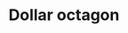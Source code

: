 ---
title: Dollar octagon
tags: ["dollar", "octagon", "currency", "finance", "money", "eight sides", "geometric"]
icon: dollar-octagon
svg: '<svg xmlns="http://www.w3.org/2000/svg" width="24" height="24" fill="none" viewBox="0 0 24 24" stroke-width="1.5" stroke-linecap="round" stroke-linejoin="round" stroke="currentColor"><path d="M7.805 3.469C8.16 3.115 8.451 3 8.937 3h6.126c.486 0 .778.115 1.132.469l4.336 4.336c.354.354.469.646.469 1.132v6.126c0 .5-.125.788-.469 1.132l-4.336 4.336c-.354.354-.646.469-1.132.469H8.937c-.5 0-.788-.125-1.132-.469L3.47 16.195c-.355-.355-.47-.646-.47-1.132V8.937c0-.5.125-.788.469-1.132z"/><path d="M15.333 7.722H12m0 0h-1.667C9.045 7.722 8 8.68 8 9.862 8 11.041 9.045 12 10.333 12H12m0-4.278V6.5m0 1.222V12m0 0h1.667c1.288 0 2.333.958 2.333 2.139 0 1.181-1.045 2.139-2.333 2.139H12M12 12v4.278m0 0H8m4 0V17.5"/></svg>'
---